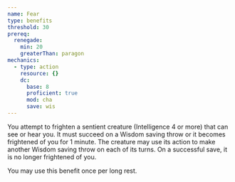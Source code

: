 ```yaml
---
name: Fear
type: benefits
threshold: 30
prereq:
  renegade:
    min: 20
    greaterThan: paragon
mechanics:
  - type: action
    resource: {}
    dc:
      base: 8
      proficient: true
      mod: cha
      save: wis
---
```

You attempt to frighten a sentient creature (Intelligence 4 or more) that can see or hear you. It must succeed on a
Wisdom saving throw or it becomes frightened of you for 1 minute. The creature may use its action to make another
Wisdom saving throw on each of its turns. On a successful save, it is no longer frightened of you.

You may use this benefit once per long rest.


